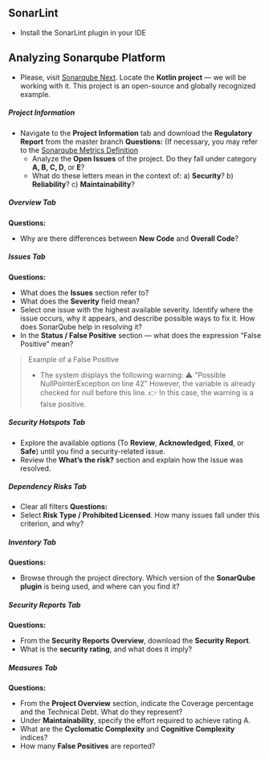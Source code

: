 

## SonarLint

- Install the SonarLint plugin in your IDE


## Analyzing Sonarqube Platform

- Please, visit [Sonarqube Next](https://next.sonarqube.com/sonarqube/projects). 
Locate the **Kotlin project** — we will be working with it.
This project is an open-source and globally recognized example.


##### Project Information

- Navigate to the **Project Information** tab and download the **Regulatory Report** from the master branch
**Questions:** 
(If necessary, you may refer to the [Sonarqube Metrics Definition](https://docs.sonarsource.com/sonarqube-server/user-guide/code-metrics/metrics-definition)
	- Analyze the **Open Issues** of the project. Do they fall under category **A, B, C, D**, or **E**?
	- What do these letters mean in the context of:
		a) **Security**?
		b) **Reliability**?
		c) **Maintainability**?

##### Overview Tab
**Questions:** 
- Why are there differences between **New Code** and **Overall Code**?

##### Issues Tab
**Questions:** 
- What does the **Issues** section refer to?
- What does the **Severity** field mean?
- Select one issue with the highest available severity. Identify where the issue occurs, why it appears, and describe possible ways to fix it.
How does SonarQube help in resolving it?
- In the **Status / False Positive** section — what does the expression “False Positive” mean?

> Example of a False Positive
>    * The system displays the following warning:
>        ⚠️ "Possible NullPointerException on line 42"
>      However, the variable is already checked for null before this line.
>        👉 In this case, the warning is a false positive.


##### Security Hotspots Tab
- Explore the available options (To **Review**, **Acknowledged**, **Fixed**, or **Safe**) until you find a security-related issue.
- Review the **What’s the risk?** section and explain how the issue was resolved.

##### Dependency Risks Tab
- Clear all filters
**Questions:** 
- Select **Risk Type / Prohibited Licensed**. How many issues fall under this criterion, and why?

##### Inventory Tab
**Questions:** 
- Browse through the project directory. Which version of the **SonarQube plugin** is being used, and where can you find it?

##### Security Reports Tab
**Questions:** 
- From the **Security Reports Overview**, download the **Security Report**.
- What is the **security rating**, and what does it imply?

##### Measures Tab
**Questions:** 
- From the **Project Overview** section, indicate the Coverage percentage and the Technical Debt. What do they represent?
- Under **Maintainability**, specify the effort required to achieve rating A.
- What are the **Cyclomatic Complexity** and **Cognitive Complexity** indices?
- How many **False Positives** are reported?